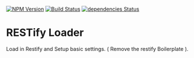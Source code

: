 [![NPM Version](https://img.shields.io/npm/v/restify-loader.svg)](https://www.npmjs.com/package/restify-loader) [![Build Status](https://drone.stackdot.com/api/badges/stackdot/restify-loader/status.svg)](https://drone.stackdot.com/stackdot/restify-loader) [![dependencies Status](https://david-dm.org/stackdot/restify-loader/status.svg)](https://david-dm.org/stackdot/restify-loader)

# RESTify Loader

Load in Restify and Setup basic settings. ( Remove the restify Boilerplate ).
